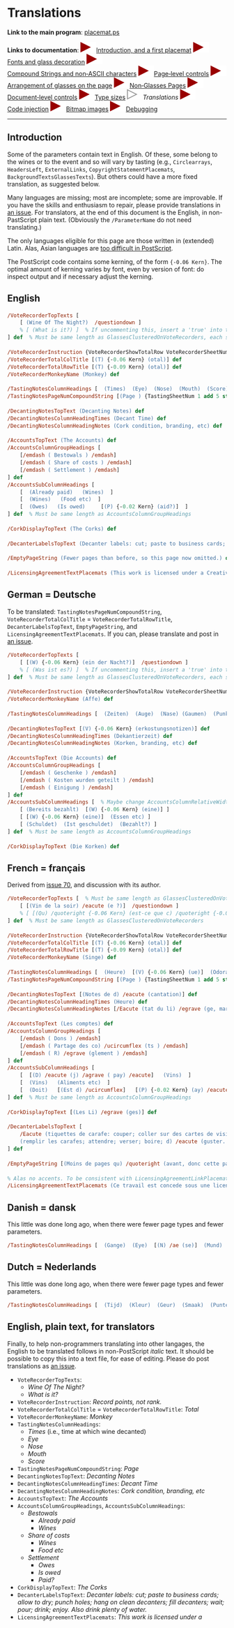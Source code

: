 # Translations

**Link to the main program**: [placemat.ps](../PostScript/placemat.ps?raw=1)

**Links to documentation**: 
![TriangleSolid](images/TriangleSolid.svg)[Introduction,&nbsp;and&nbsp;a&nbsp;first&nbsp;placemat](introduction_first_placemat.md#readme) 
![TriangleSolid](images/TriangleSolid.svg)[Fonts&nbsp;and&nbsp;glass&nbsp;decoration](fonts_glasses_decoration.md#readme) 
![TriangleSolid](images/TriangleSolid.svg)[Compound&nbsp;Strings&nbsp;and&nbsp;non&#8209;ASCII&nbsp;characters](compound_strings_characters.md#readme) 
![TriangleSolid](images/TriangleSolid.svg)[Page&#8209;level&nbsp;controls](page_level.md#readme) 
![TriangleSolid](images/TriangleSolid.svg)[Arrangement&nbsp;of&nbsp;glasses&nbsp;on&nbsp;the&nbsp;page](PackingStyles.md#readme) 
![TriangleSolid](images/TriangleSolid.svg)[Non&#8209;Glasses&nbsp;Pages](not_glasses.md#readme) 
![TriangleSolid](images/TriangleSolid.svg)[Document&#8209;level&nbsp;controls](document.md#readme) 
![TriangleSolid](images/TriangleSolid.svg)[Type&nbsp;sizes](type_sizes.md#readme) 
![TriangleHollow](images/TriangleHollow.svg)*Translations* 
![TriangleSolid](images/TriangleSolid.svg)[Code&nbsp;injection](code_injection.md#readme) 
![TriangleSolid](images/TriangleSolid.svg)[Bitmap&nbsp;images](bitmap_images.md#readme) 
![TriangleSolid](images/TriangleSolid.svg)[Debugging](debugging.md#readme)

----

## Introduction

Some of the parameters contain text in English. 
Of these, some belong to the wines or to the event and so will vary by tasting (e.g., `Circlearrays`, `HeadersLeft`, `ExternalLinks`, `CopyrightStatementPlacemats`, `BackgroundTextsGlassesTexts`). 
But others could have a more fixed translation, as suggested below.

Many languages are missing; most are incomplete; some are improvable. 
If you have the skills and enthusiasm to repair, please provide translations in [an issue](http://github.com/jdaw1/placemat/issues). 
For translators, at the end of this document is the English, in non-PastScript plain text. 
(Obviously the `/ParameterName` do not need translating.)

The only languages eligible for this page are those written in (extended) Latin. 
Alas, Asian languages are [too difficult in PostScript](http://groups.google.com/g/comp.lang.postscript/c/ktoR1NrLsEc/m/UjOyVOfyPKwJ).

The PostScript code contains some kerning, of the form `{-0.06 Kern}`. 
The optimal amount of kerning varies by font, even by version of font: do inspect output and if necessary adjust the kerning.



## English

```PostScript
/VoteRecorderTopTexts [
	[ (Wine Of The Night?)  /questiondown ]
	% [ (What is it?) ]  % If uncommenting this, insert a 'true' into the VoteRecorderShowTotalRow array.
] def  % Must be same length as GlassesClusteredOnVoteRecorders, each sub-array containing some number of TopTexts

/VoteRecorderInstruction {VoteRecorderShowTotalRow VoteRecorderSheetNum GetEU {()} {(Record points, not rank.)} ifelse} def
/VoteRecorderTotalColTitle [(T) {-0.06 Kern} (otal)] def
/VoteRecorderTotalRowTitle [(T) {-0.09 Kern} (otal)] def
/VoteRecorderMonkeyName (Monkey) def

/TastingNotesColumnHeadings [  (Times)  (Eye)  (Nose)  (Mouth)  (Score)  ] def
/TastingNotesPageNumCompoundString [(Page ) {TastingSheetNum 1 add 5 string cvs}] def

/DecantingNotesTopText (Decanting Notes) def
/DecantingNotesColumnHeadingTimes (Decant Time) def
/DecantingNotesColumnHeadingNotes (Cork condition, branding, etc) def

/AccountsTopText (The Accounts) def
/AccountsColumnGroupHeadings [
	[/emdash ( Bestowals ) /emdash]
	[/emdash ( Share of costs ) /emdash]
	[/emdash ( Settlement ) /emdash]
] def
/AccountsSubColumnHeadings [
	[  (Already paid)   (Wines)  ]
	[  (Wines)   (Food etc)  ]
	[  (Owes)   (Is owed)     [(P) {-0.02 Kern} (aid?)]  ]
] def  % Must be same length as AccountsColumnGroupHeadings

/CorkDisplayTopText (The Corks) def

/DecanterLabelsTopText (Decanter labels: cut; paste to business cards; allow to dry; punch holes; hang on clean decanters; fill decanters; wait; pour; drink; enjoy. Also drink plenty of water.) def

/EmptyPageString (Fewer pages than before, so this page now omitted.) def

/LicensingAgreementTextPlacemats (This work is licensed under a Creative Commons Attribution-ShareAlike 4.0 International Licence.) def  % To be consistent with LicensingAgreementLinkPlacemats
```



## German = Deutsche

To be translated: `TastingNotesPageNumCompoundString`, `VoteRecorderTotalColTitle` = `VoteRecorderTotalRowTitle`, `DecanterLabelsTopText`, `EmptyPageString`, and `LicensingAgreementTextPlacemats`. 
If you can, please translate and post in [an issue](http://github.com/jdaw1/placemat/issues).

```PostScript
/VoteRecorderTopTexts [
	[ [(W) {-0.06 Kern} (ein der Nacht?)]  /questiondown ]
	% [ (Was ist es?) ]  % If uncommenting this, insert a 'true' into the VoteRecorderShowTotalRow array.
] def  % Must be same length as GlassesClusteredOnVoteRecorders, each sub-array containing some number of TopTexts

/VoteRecorderInstruction {VoteRecorderShowTotalRow VoteRecorderSheetNum GetEU {()} {(Rekordpunkte, nicht Rang.)} ifelse} def
/VoteRecorderMonkeyName (Affe) def

/TastingNotesColumnHeadings [  (Zeiten)  (Auge)  (Nase) (Gaumen)  (Punkte)  ] def

/DecantingNotesTopText [(V) {-0.06 Kern} (erkostungsnotizen)] def
/DecantingNotesColumnHeadingTimes (Dekantierzeit) def
/DecantingNotesColumnHeadingNotes (Korken, branding, etc) def

/AccountsTopText (Die Accounts) def
/AccountsColumnGroupHeadings [
	[/emdash ( Geschenke ) /emdash]
	[/emdash ( Kosten wurden geteilt ) /emdash]
	[/emdash ( Einigung ) /emdash]
] def
/AccountsSubColumnHeadings [  % Maybe change AccountsColumnRelativeWidths
	[ (Bereits bezahlt)  [(W) {-0.06 Kern} (eine)] ]
	[ [(W) {-0.06 Kern} (eine)]  (Essen etc) ]
	[ (Schuldet)  (Ist geschuldet)  (Bezahlt?) ]
] def  % Must be same length as AccountsColumnGroupHeadings

/CorkDisplayTopText (Die Korken) def
```



## French = fran&ccedil;ais

Derived from [issue 70](http://github.com/jdaw1/placemat/issues/70), and discussion with its author.

```PostScript
/VoteRecorderTopTexts [  % Must be same length as GlassesClusteredOnVoteRecorders, each sub-array containing some number of TopTexts
	[ [(Vin de la soir) /eacute (e ?)]  /questiondown ]
	% [ [(Qu) /quoteright {-0.06 Kern} (est-ce que c) /quoteright {-0.06 Kern} (est ?)] ]  % If uncommenting this, insert a 'true' into the VoteRecorderShowTotalRow array.
] def  % Must be same length as GlassesClusteredOnVoteRecorders

/VoteRecorderInstruction {VoteRecorderShowTotalRow VoteRecorderSheetNum GetEU {()} {(Noter les points, pas le classement.)} ifelse} def
/VoteRecorderTotalColTitle [(T) {-0.06 Kern} (otal)] def
/VoteRecorderTotalRowTitle [(T) {-0.09 Kern} (otal)] def
/VoteRecorderMonkeyName (Singe) def

/TastingNotesColumnHeadings [  (Heure)  [(V) {-0.06 Kern} (ue)]  (Odorat)  [(Go) /ucircumflex (t)]  (Points)  ] def
/TastingNotesPageNumCompoundString [(Page ) {TastingSheetNum 1 add 5 string cvs}] def

/DecantingNotesTopText [(Notes de d) /eacute (cantation)] def
/DecantingNotesColumnHeadingTimes (Heure) def
/DecantingNotesColumnHeadingNotes [/Eacute (tat du li) /egrave (ge, marquage, etc)] def

/AccountsTopText (Les comptes) def
/AccountsColumnGroupHeadings [
	[/emdash ( Dons ) /emdash]
	[/emdash ( Partage des co) /ucircumflex (ts ) /emdash]
	[/emdash ( R) /egrave (glement ) /emdash]
] def
/AccountsSubColumnHeadings [
	[  [(D) /eacute (j) /agrave ( pay) /eacute]   (Vins)  ]
	[  (Vins)   (Aliments etc)  ]
	[  (Doit)   [(Est d) /ucircumflex]   [(P) {-0.02 Kern} (ay) /eacute {( ) stringwidth pop 2 div 0 rmoveto} (?)]  ]
] def  % Must be same length as AccountsColumnGroupHeadings

/CorkDisplayTopText [(Les Li) /egrave (ges)] def

/DecanterLabelsTopText [
	/Eacute (tiquettes de carafe: couper; coller sur des cartes de visite; laisser s) /eacute (cher; percer les trous; )
	(remplir les carafes; attendre; verser; boire; d) /eacute (guster. Boire beaucoup d) /quoteright {-0.06 Kern} (eau.)
] def

/EmptyPageString [(Moins de pages qu) /quoteright (avant, donc cette page est d) /eacute (sormais supprim) /eacute (e.)] def

% Alas no accents. To be consistent with LicensingAgreementLinkPlacemats
/LicensingAgreementTextPlacemats (Ce travail est concede sous une licence Creative Commons Attribution-ShareAlike 4.0 International Licence.) def
```



## Danish = dansk

This little was done long ago, when there were fewer page types and fewer parameters. 

```PostScript
/TastingNotesColumnHeadings [  (Gange)  (Eye)  [(N) /ae (se)]  (Mund)  (Score)  ] def
```



## Dutch = Nederlands

This little was done long ago, when there were fewer page types and fewer parameters. 

```PostScript
/TastingNotesColumnHeadings [  (Tijd)  (Kleur)  (Geur)  (Smaak)  (Punten)  ] def
```



## English, plain text, for translators

Finally, to help non-programmers translating into other langages, the English to be translated follows in non-PostScript *italic* text. 
It should be possible to copy this into a text file, for ease of editing. 
Please do post translations as [an issue](http://github.com/jdaw1/placemat/issues).

* `VoteRecorderTopTexts`:
	- *Wine Of The Night?*
	- *What is it?*
* `VoteRecorderInstruction`: *Record points, not rank.*
* `VoteRecorderTotalColTitle` = `VoteRecorderTotalRowTitle`: *Total*
* `VoteRecorderMonkeyName`: *Monkey*
* `TastingNotesColumnHeadings`:
	- *Times* (i.e., time at which wine decanted)
	- *Eye*
	- *Nose*
	- *Mouth*
	- *Score*
* `TastingNotesPageNumCompoundString`: *Page*
* `DecantingNotesTopText`: *Decanting Notes*
* `DecantingNotesColumnHeadingTimes`: *Decant Time*
* `DecantingNotesColumnHeadingNotes`: *Cork condition, branding, etc*
* `AccountsTopText`: *The Accounts*
* `AccountsColumnGroupHeadings`, `AccountsSubColumnHeadings`:
	- *Bestowals*
		* *Already paid*
		* *Wines*
	- *Share of costs*
		* *Wines*
		* *Food etc*
	- *Settlement*
		* *Owes*
		* *Is owed*
		* *Paid?*
* `CorkDisplayTopText`: *The Corks*
* `DecanterLabelsTopText`: *Decanter labels: cut; paste to business cards; allow to dry; punch holes; hang on clean decanters; fill decanters; wait; pour; drink; enjoy. Also drink plenty of water.*
* `LicensingAgreementTextPlacemats`: *This work is licensed under a* 
